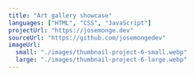 ```yaml
---
title: "Art gallery showcase"
languages: ["HTML", "CSS", "JavaScript"]
projectUrl: "https://josemonge.dev"
sourceUrl: "https://github.com/josemongedev"
imageUrl:
  small: "./images/thumbnail-project-6-small.webp"
  large: "./images/thumbnail-project-6-large.webp"
---
```

